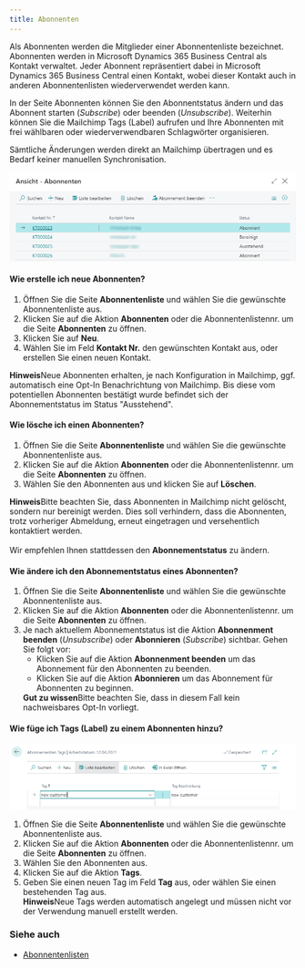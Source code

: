 ```yaml
---
title: Abonnenten
---
```


Als Abonnenten werden die Mitglieder einer Abonnentenliste bezeichnet. Abonnenten werden in Microsoft Dynamics 365 Business Central als Kontakt verwaltet. Jeder Abonnent repräsentiert dabei in Microsoft Dynamics 365 Business Central einen Kontakt, wobei dieser Kontakt auch in anderen Abonnentenlisten wiederverwendet werden kann.

In der Seite Abonnenten können Sie den Abonnentstatus ändern und das Abonnent starten (_Subscribe_) oder beenden (_Unsubscribe_). Weiterhin können Sie die Mailchimp Tags (Label) aufrufen und Ihre Abonnenten mit frei wählbaren oder wiederverwendbaren Schlagwörter organisieren.

Sämtliche Änderungen werden direkt an Mailchimp übertragen und es Bedarf keiner manuellen Synchronisation.

![Abonnenten](/assets/images/365-business-mailchimp-integration/audience-de.png)

#### Wie erstelle ich neue Abonnenten?

1. Öffnen Sie die Seite **Abonnentenliste** und wählen Sie die gewünschte Abonnentenliste aus.
2. Klicken Sie auf die Aktion **Abonnenten** oder die Abonnentenlistennr. um die Seite **Abonnenten** zu öffnen.
3. Klicken Sie auf **Neu**.
4. Wählen Sie im Feld **Kontakt Nr.** den gewünschten Kontakt aus, oder erstellen Sie einen neuen Kontakt.

<div class="alert alert-info">
    <i class="fa-duotone fa-solid fa-circle-info fa-xl"></i>
    <strong>Hinweis</strong>Neue Abonnenten erhalten, je nach Konfiguration in Mailchimp, ggf. automatisch eine Opt-In Benachrichtung von Mailchimp. Bis diese vom potentiellen Abonnenten bestätigt wurde befindet sich der Abonnementstatus im Status "Ausstehend".
</div>

#### Wie lösche ich einen Abonnenten?

1. Öffnen Sie die Seite **Abonnentenliste** und wählen Sie die gewünschte Abonnentenliste aus.
2. Klicken Sie auf die Aktion **Abonnenten** oder die Abonnentenlistennr. um die Seite **Abonnenten** zu öffnen.
3. Wählen Sie den Abonnenten aus und klicken Sie auf **Löschen**.

<div class="alert alert-info">
    <i class="fa-duotone fa-solid fa-circle-info fa-xl"></i>
    <strong>Hinweis</strong>Bitte beachten Sie, dass Abonnenten in Mailchimp nicht gelöscht, sondern nur bereinigt werden. Dies soll verhindern, dass die Abonnenten, trotz vorheriger Abmeldung, erneut eingetragen und versehentlich kontaktiert werden.<br><br>Wir empfehlen Ihnen stattdessen den <b>Abonnementstatus</b> zu ändern.
</div>

#### Wie ändere ich den Abonnementstatus eines Abonnenten?

1. Öffnen Sie die Seite **Abonnentenliste** und wählen Sie die gewünschte Abonnentenliste aus.
2. Klicken Sie auf die Aktion **Abonnenten** oder die Abonnentenlistennr. um die Seite **Abonnenten** zu öffnen.
3. Je nach aktuellem Abonnementstatus ist die Aktion **Abonnenment beenden** (_Unsubscribe_) oder **Abonnieren** (_Subscribe_) sichtbar. Gehen Sie folgt vor:<br>
    - Klicken Sie auf die Aktion **Abonnenment beenden** um das Abonnement für den Abonnenten zu beenden.<br>
    - Klicken Sie auf die Aktion **Abonnieren** um das Abonnement für Abonnenten zu beginnen.<br>
        <div class="alert alert-notice">
            <i class="fa-duotone fa-solid fa-lightbulb fa-xl"></i>
    <strong>Gut zu wissen</strong>Bitte beachten Sie, dass in diesem Fall kein nachweisbares Opt-In vorliegt.
        </div>

#### Wie füge ich Tags (Label) zu einem Abonnenten hinzu?

![Abonnenten Tags](/assets/images/365-business-mailchimp-integration/audience-tag-de.png)

1. Öffnen Sie die Seite **Abonnentenliste** und wählen Sie die gewünschte Abonnentenliste aus.
2. Klicken Sie auf die Aktion **Abonnenten** oder die Abonnentenlistennr. um die Seite **Abonnenten** zu öffnen.
3. Wählen Sie den Abonnenten aus.
4. Klicken Sie auf die Aktion **Tags**.
5. Geben Sie einen neuen Tag im Feld **Tag** aus, oder wählen Sie einen bestehenden Tag aus.
    <div class="alert alert-info">
        <i class="fa-duotone fa-solid fa-circle-info fa-xl"></i>
    <strong>Hinweis</strong>Neue Tags werden automatisch angelegt und müssen nicht vor der Verwendung manuell erstellt werden.
    </div>

### Siehe auch
 - [Abonnentenlisten](audience-lists.md)